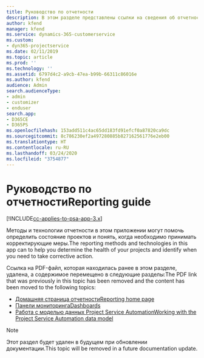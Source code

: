 ```yaml
---
title: Руководство по отчетности
description: В этом разделе представлены ссылки на сведения об отчетности.
author: kfend
manager: kfend
ms.service: dynamics-365-customerservice
ms.custom:
- dyn365-projectservice
ms.date: 02/11/2019
ms.topic: article
ms.prod: ''
ms.technology: ''
ms.assetid: 6797d4c2-a9cb-47ea-b99b-66311c86016e
ms.author: kfend
audience: Admin
search.audienceType:
- admin
- customizer
- enduser
search.app:
- D365CE
- D365PS
ms.openlocfilehash: 153add511c4ac65dd183fd91efcf0a87820ca9dc
ms.sourcegitcommit: 8c786230ef2a497280885b827162561776e2eb00
ms.translationtype: HT
ms.contentlocale: ru-RU
ms.lasthandoff: 03/24/2020
ms.locfileid: "3754877"
---
```

# <a name="reporting-guide"></a><span data-ttu-id="e4393-103">Руководство по отчетности</span><span class="sxs-lookup"><span data-stu-id="e4393-103">Reporting guide</span></span>

[!INCLUDE[cc-applies-to-psa-app-3.x](../../includes/cc-applies-to-psa-app-3x.md)]

<span data-ttu-id="e4393-104">Методы и технологии отчетности в этом приложении могут помочь определить состояние проектов и понять, когда необходимо принимать корректирующие меры.</span><span class="sxs-lookup"><span data-stu-id="e4393-104">The reporting methods and technologies in this app can to help you determine the health of your projects and identify when you need to take corrective action.</span></span> 

<span data-ttu-id="e4393-105">Ссылка на PDF-файл, которая находилась ранее в этом разделе, удалена, а содержимое перемещено в следующие разделы:</span><span class="sxs-lookup"><span data-stu-id="e4393-105">The PDF link that was previously in this topic has been removed and the content has been moved to the following topics:</span></span>

- [<span data-ttu-id="e4393-106">Домашняя страница отчетности</span><span class="sxs-lookup"><span data-stu-id="e4393-106">Reporting home page</span></span>](../reports-reporting-dynamics-365-project-service.md)
- [<span data-ttu-id="e4393-107">Панели мониторинга</span><span class="sxs-lookup"><span data-stu-id="e4393-107">Dashboards</span></span>](../reports-dashboards.md)
- [<span data-ttu-id="e4393-108">Работа с моделью данных Project Service Automation</span><span class="sxs-lookup"><span data-stu-id="e4393-108">Working with the Project Service Automation data model</span></span>](../reports-working-project-service-data-model.md)

> [!NOTE]
> <span data-ttu-id="e4393-109">Этот раздел будет удален в будущем при обновлении документации.</span><span class="sxs-lookup"><span data-stu-id="e4393-109">This topic will be removed in a future documentation update.</span></span> 
